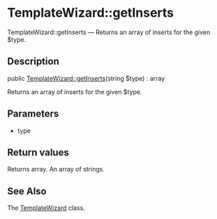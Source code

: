 TemplateWizard::getInserts
================

TemplateWizard::getInserts — Returns an array of inserts for the given $type.

Description
---------------


public [TemplateWizard::getInserts](https://github.com/lingtalfi/DocTools/blob/master/doc/api/DocTools/TemplateWizard/TemplateWizard/getInserts.md)(string $type) : array




Returns an array of inserts for the given $type.




Parameters
--------------

- type
    

Return values
----------------

Returns array.
An array of strings.








See Also
-----------

The [TemplateWizard](https://github.com/lingtalfi/DocTools/blob/master/doc/api/DocTools/TemplateWizard/TemplateWizard.md) class.
